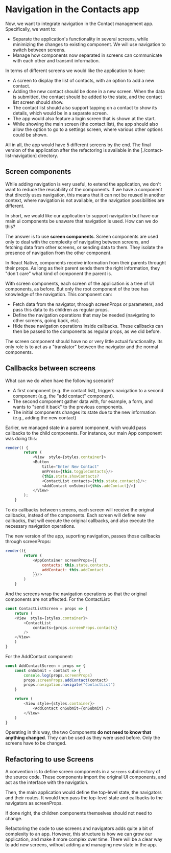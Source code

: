 # Navigation in the Contacts app

Now, we want to integrate navigation in the Contact management app. Specifically, we want to:
- Separate the application's functionality in several screens, while minimizing the changes to existing component. We will use navigation to switch between screens.
- Manage how components now separated in screens can communicate with each other and transmit information.

In terms of different screens we would like the application to have:
- A screen to display the list of contacts, with an option to add a new contact.
- Adding the new contact should be done in a new screen. When the data is submitted, the contact should be added to the state, and the contact list screen should show.
- The contact list should also support tapping on a contact to show its details, which would be in a separate screen.
- The app would also feature a login screen that is shown at the start.
- While showing the main screen (the contact list), the app should also allow the option to go to a settings screen, where various other options could be shown.

All in all, the app would have 5 different screens by the end. The final version of the application after the refactoring is available in the [./contact-list-navigation] directory.

## Screen components

While adding navigation is very useful, to extend the application, we don't want to reduce the reusability of the components. If we have a component that directly uses navigation, this means that it can not be reused in another context, where navigation is not available, or the navigation possibilities are different.

In short, we would like our application to support navigation but have our main ui components be unaware that navigation is used. How can we do this?

The answer is to use **screen components**. Screen components are used only to deal with the complexity of navigating between screens, and fetching data from other screens, or sending data to them. They isolate the presence of navigation from the other component.

In React Native, components receive information from their parents throught their props. As long as their parent sends them the right information, they "don't care" what kind of component the parent is. 

With screen components, each screen of the application is a tree of UI components, as before. But only the root component of the tree has knowledge of the navigation. This component can:
- Fetch data from the navigator, through screenProps or parameters, and pass this data to its children as regular props.
- Define the navigation operations that may be needed (navigating to other screens, going back, etc).
- Hide these navigation operations inside callbacks. These callbacks can then be passed to the components as regular props, as we did before.

The screen component should have no or very little actual functionality. Its only role is to act as a "translator" between the navigator and the normal components.

## Callbacks between screens

What can we do when have the following scenario?
- A first component (e.g. the contact list), triggers navigation to a second component (e.g, the "add contact" component).
- The second component gather data with, for example, a form, and wants to "send it back" to the previous components.
- The initial components changes its state due to the new information (e.g., adding the new contact)

Earlier, we managed state in a parent component, wich would pass callbacks to the child components. For instance, our main App component was doing this:

```javascript
render() {
		return (
			<View  style={styles.container}>
			<Button 
				title="Enter New Contact" 
				onPress={this.toggleContacts}/>
				{this.state.showContacts?
				<ContactList contacts={this.state.contacts}/>:
				<AddContact onSubmit={this.addContact}/>}
			</View>
		);
    }
```


To do callbacks between screens, each screen will receive the original callbacks, instead of the components. Each screen will define new callbacks, that will execute the original callbacks, and also execute the necessary navigation operations.

The new version of the app, suporting navigation, passes those callbacks through screenProps:

```javascript
render(){
		return (
			<AppContainer screenProps={{
				contacts: this.state.contacts,
				addContact: this.addContact
			}}/>
		)
    }
```

And the screens wrap the navigation operations so that the original components are not affected. For the ContactList:

```javascript
const ContactListScreen = props => {
    return (
    <View  style={styles.container}>
        <ContactList 
            contacts={props.screenProps.contacts}
        />
    </View>
    )
}
```

For the AddContact component:

```javascript
const AddContactScreen = props => {
    const onSubmit = contact => {
        console.log(props.screenProps)
        props.screenProps.addContact(contact)
        props.navigation.navigate("ContactList")
    } 

    return (
        <View style={styles.container}>
            <AddContact onSubmit={onSubmit} />
        </View>
    )
}
```

Operating in this way, the two Components **do not need to know that anything changed**. They can be used as they were used before. Only the screens have to be changed.

## Refactoring to use Screens

A convention is to define screen components in a `screens` subdirectory of the source code. These components import the original UI components, and act as the interface with the navigation.

Then, the main application would define the top-level state, the navigators and their routes. It would then pass the top-level state  and callbacks to the navigators as screenProps.

If done right, the children components themselves should not need to change.

Refactoring the code to use screens and navigators adds quite a bit of complexity to an app. However, this structure is how we can grow our application, and make it more complex over time. There will be a clear way to add new screens, without adding and managing new state in the app.
